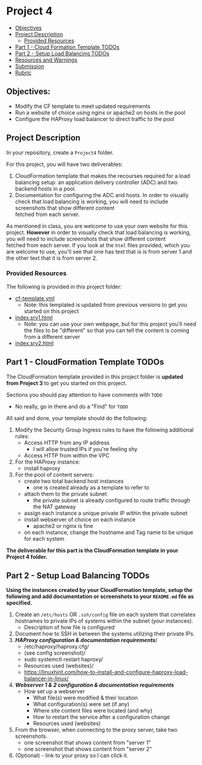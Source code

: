 # Project 4

- [Objectives](#Objectives)
- [Project Description](#Project-Description)
  - [Provided Resources](#Provided-Resources)
- [Part 1 - Cloud Formation Template TODOs](#Part-1---Cloud-Formation-Template-TODOs)
- [Part 2 - Setup Load Balancing TODOs](#Part-2---Setup-Load-Balancing-TODOs)
- [Resources and Warnings](#Resources-and-Warnings)
- [Submission](#Submission)
- [Rubric](Rubric.md)

## Objectives:

- Modify the CF template to meet updated requirements
- Run a website of choice using nginx or apache2 on hosts in the pool
- Configure the HAProxy load balancer to direct traffic to the pool

## Project Description

In your repository, create a `Project4` folder.

For this project, you will have two deliverables:

1. CloudFormation template that makes the recourses required for a load balancing setup: an application delivery controller (ADC) and two backend hosts in a pool.
2. Documentation for configuring the ADC and hosts. In order to visually check that load balancing is working, you will need to include screenshots that show different content  
   fetched from each server.

As mentioned in class, you are welcome to use your own website for this project. **However** in order to visually check that load balancing is working, you will need to include screenshots that show different content  
fetched from each server. If you look at the `html` files provided, which you are welcome to use, you'll see that one has text that is is from server 1 and the other text that it is from server 2.

### Provided Resources

The following is provided in this project folder:

- [cf-template.yml](cf-template.yml)
  - Note: this templated is updated from previous versions to get you started on this project
- [index.srv1.html](index.srv1.html)
  - Note: you can use your own webpage, but for this project you'll need the files to be "different" so that you can tell the content is coming from a different server
- [index.srv2.html](index.srv2.html)

## Part 1 - CloudFormation Template TODOs

The CloudFormation template provided in this project folder is **updated from Project 3** to get you started on this project.

Sections you should pay attention to have comments with `TODO`

- No really, go in there and do a "Find" for `TODO`

All said and done, your template should do the following:

1. Modify the Security Group Ingress rules to have the following additional rules:
   - Access HTTP from any IP address
     - I will allow trusted IPs if you're feeling shy
   - Access HTTP from within the VPC
2. For the HAProxy instance:
   - install haproxy
3. For the pool of content servers:
   - create two total backend host instances
     - one is created already as a template to refer to
   - attach them to the private subnet
     - the private subnet is already configured to route traffic through the NAT gateway
   - assign each instance a unique private IP within the private subnet
   - install webserver of choice on each instance
     - apache2 or nginx is fine
   - on each instance, change the hostname and Tag name to be unique for each system

**The deliverable for this part is the CloudFormation template in your Project 4 folder.**

## Part 2 - Setup Load Balancing TODOs

**Using the instances created by your CloudFormation template, setup the following and add documentation or screenshots to your `README.md` file as specified.**

1. Create an `/etc/hosts` OR `.ssh/config` file on each system that correlates hostnames to private IPs of systems within the subnet (your instances).
   - Description of how file is configured
2. Document how to SSH in between the systems utilizing their private IPs.
3. **_HAProxy configuration & documentation requirements_**/
    - /etc/haproxy/haproxy.cfg/
    - (see config screenshot)/
    - sudo systemctl restart haproxy/
    - Resources used (websites)/
    - https://linuxhint.com/how-to-install-and-configure-haproxy-load-balancer-in-linux/
4. **_Webserver 1 & 2 configuration & documentation requirements_**
   - How set up a webserver
     - What file(s) were modified & their location
     - What configuration(s) were set (if any)
     - Where site content files were located (and why)
     - How to restart the service after a configuration change
     - Resources used (websites)
5. From the browser, when connecting to the proxy server, take two screenshots.
   - one screenshot that shows content from "server 1"
   - one screenshot that shows content from "server 2"
6. (Optional) - link to your proxy so I can click it.
